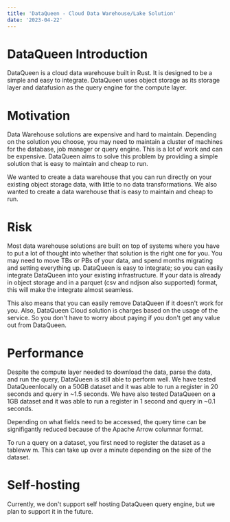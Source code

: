 ```yaml
---
title: 'DataQueen - Cloud Data Warehouse/Lake Solution'
date: '2023-04-22'
---
```


# DataQueen Introduction

DataQueen is a cloud data warehouse built in Rust. It is designed to be a simple and easy to integrate. DataQueen uses object storage as its storage layer and datafusion as the query engine for the compute layer.

# Motivation

Data Warehouse solutions are expensive and hard to maintain. Depending on the solution you choose, you may need to maintain a cluster of machines for the database, job manager or query engine. This is a lot of work and can be expensive. DataQueen aims to solve this problem by providing a simple solution that is easy to maintain and cheap to run.

We wanted to create a data warehouse that you can run directly on your existing object storage data, with little to no data transformations. We also wanted to create a data warehouse that is easy to maintain and cheap to run.

# Risk

Most data warehouse solutions are built on top of systems where you have to put a lot of thought into whether that solution is the right one for you. You may need to move TBs or PBs of your data, and spend months migrating and setting everything up. DataQueen is easy to integrate; so you can easily integrate DataQueen into your existing infrastructure. If your data is already in object storage and in a parquet (csv and ndjson also supported) format, this will make the integrate almost seamless.

This also means that you can easily remove DataQueen if it doesn't work for you. Also, DataQueen Cloud solution is charges based on the usage of the service. So you don't have to worry about paying if you don't get any value out from DataQueen.

# Performance

Despite the compute layer needed to download the data, parse the data, and run the query, DataQueen is still able to perform well. We have tested DataQueenlocally  on a 50GB dataset and it was able to run a register in 20 seconds and query in ~1.5 seconds. We have also tested DataQueen on a 1GB dataset and it was able to run a register in 1 second and query in ~0.1 seconds.

Depending on what fields need to be accessed, the query time can be signifigantly reduced because of the Apache Arrow columnar format.

To run a query on a dataset, you first need to register the dataset as a tableww m. This can take up over a minute depending on the size of the dataset.

# Self-hosting

Currently, we don't support self hosting DataQueen query engine, but we plan to support it in the future.
